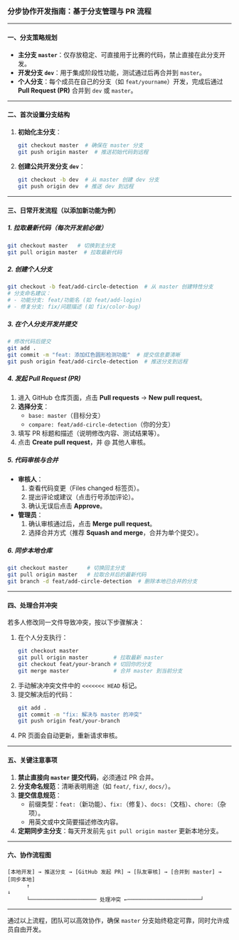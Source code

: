 ### 分步协作开发指南：基于分支管理与 PR 流程

---

#### **一、分支策略规划**

- **主分支 `master`**：仅存放稳定、可直接用于比赛的代码，禁止直接在此分支开发。
- **开发分支 `dev`**：用于集成阶段性功能，测试通过后再合并到 `master`。
- **个人分支**：每个成员在自己的分支（如 `feat/yourname`）开发，完成后通过 **Pull Request (PR)** 合并到 `dev` 或 `master`。

---

#### **二、首次设置分支结构**

1. **初始化主分支**：

   ```bash
   git checkout master  # 确保在 master 分支
   git push origin master  # 推送初始代码到远程
   ```
2. **创建公共开发分支 `dev`**：

   ```bash
   git checkout -b dev  # 从 master 创建 dev 分支
   git push origin dev  # 推送 dev 到远程
   ```

---

#### **三、日常开发流程（以添加新功能为例）**

##### **1. 拉取最新代码（每次开发前必做）**

```bash
git checkout master   # 切换到主分支
git pull origin master  # 拉取最新代码
```

##### **2. 创建个人分支**

```bash
git checkout -b feat/add-circle-detection  # 从 master 创建特性分支
# 分支命名建议：
# - 功能分支: feat/功能名 (如 feat/add-login)
# - 修复分支: fix/问题描述 (如 fix/color-bug)
```

##### **3. 在个人分支开发并提交**

```bash
# 修改代码后提交
git add .
git commit -m "feat: 添加红色圆形检测功能"  # 提交信息要清晰
git push origin feat/add-circle-detection  # 推送分支到远程
```

##### **4. 发起 Pull Request (PR)**

1. 进入 GitHub 仓库页面，点击 **Pull requests** → **New pull request**。
2. **选择分支**：
   - `base: master`（目标分支）
   - `compare: feat/add-circle-detection`（你的分支）
3. 填写 PR 标题和描述（说明修改内容、测试结果等）。
4. 点击 **Create pull request**，并 @ 其他人审核。

##### **5. 代码审核与合并**

- **审核人**：
  1. 查看代码变更（Files changed 标签页）。
  2. 提出评论或建议（点击行号添加评论）。
  3. 确认无误后点击 **Approve**。
- **管理员**：
  1. 确认审核通过后，点击 **Merge pull request**。
  2. 选择合并方式（推荐 **Squash and merge**，合并为单个提交）。

##### **6. 同步本地仓库**

```bash
git checkout master      # 切换回主分支
git pull origin master   # 拉取合并后的最新代码
git branch -d feat/add-circle-detection  # 删除本地已合并的分支
```

---

#### **四、处理合并冲突**

若多人修改同一文件导致冲突，按以下步骤解决：

1. 在个人分支执行：
   ```bash
   git checkout master
   git pull origin master        # 拉取最新 master
   git checkout feat/your-branch # 切回你的分支
   git merge master              # 合并 master 到当前分支
   ```
2. 手动解决冲突文件中的 `<<<<<<< HEAD` 标记。
3. 提交解决后的代码：
   ```bash
   git add .
   git commit -m "fix: 解决与 master 的冲突"
   git push origin feat/your-branch
   ```
4. PR 页面会自动更新，重新请求审核。

---

#### **五、关键注意事项**

1. **禁止直接向 `master` 提交代码**，必须通过 PR 合并。
2. **分支命名规范**：清晰表明用途（如 `feat/`, `fix/`, `docs/`）。
3. **提交信息规范**：
   - 前缀类型：`feat:`（新功能）、`fix:`（修复）、`docs:`（文档）、`chore:`（杂项）。
   - 用英文或中文简要描述修改内容。
4. **定期同步主分支**：每天开发前先 `git pull origin master` 更新本地分支。

---

#### **六、协作流程图**

```
[本地开发] → 推送分支 → [GitHub 发起 PR] → [队友审核] → [合并到 master] → [同步本地]
      ↑                                                                  ↓
      └───────────────────── 处理冲突 ←───────────────────────┘
```

---

通过以上流程，团队可以高效协作，确保 `master` 分支始终稳定可靠，同时允许成员自由开发。
